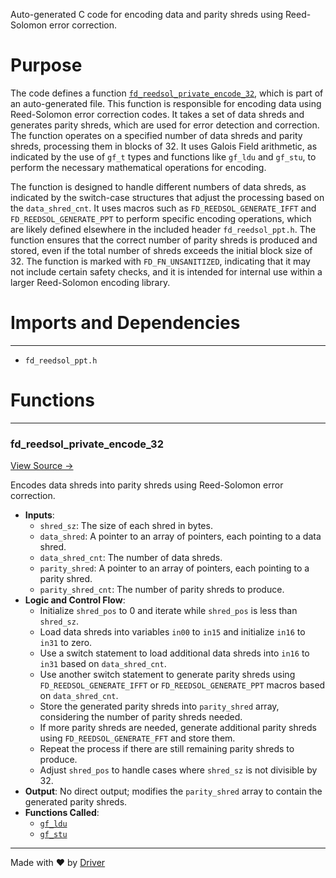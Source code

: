 <!--------------------------------------------------------------------------------->
<!-- IMPORTANT: This file is auto-generated by Driver (https://driver.ai). -------->
<!-- Manual edits may be overwritten on future commits. --------------------------->
<!--------------------------------------------------------------------------------->

Auto-generated C code for encoding data and parity shreds using Reed-Solomon error correction.

# Purpose
The code defines a function [`fd_reedsol_private_encode_32`](<#fd_reedsol_private_encode_32>), which is part of an auto-generated file. This function is responsible for encoding data using Reed-Solomon error correction codes. It takes a set of data shreds and generates parity shreds, which are used for error detection and correction. The function operates on a specified number of data shreds and parity shreds, processing them in blocks of 32. It uses Galois Field arithmetic, as indicated by the use of `gf_t` types and functions like `gf_ldu` and `gf_stu`, to perform the necessary mathematical operations for encoding.

The function is designed to handle different numbers of data shreds, as indicated by the switch-case structures that adjust the processing based on the `data_shred_cnt`. It uses macros such as `FD_REEDSOL_GENERATE_IFFT` and `FD_REEDSOL_GENERATE_PPT` to perform specific encoding operations, which are likely defined elsewhere in the included header `fd_reedsol_ppt.h`. The function ensures that the correct number of parity shreds is produced and stored, even if the total number of shreds exceeds the initial block size of 32. The function is marked with `FD_FN_UNSANITIZED`, indicating that it may not include certain safety checks, and it is intended for internal use within a larger Reed-Solomon encoding library.
# Imports and Dependencies

---
- `fd_reedsol_ppt.h`


# Functions

---
### fd\_reedsol\_private\_encode\_32<!-- {{#callable:fd_reedsol_private_encode_32}} -->
[View Source →](<../../../../../src/ballet/reedsol/fd_reedsol_encode_32.c#L4>)

Encodes data shreds into parity shreds using Reed-Solomon error correction.
- **Inputs**:
    - `shred_sz`: The size of each shred in bytes.
    - `data_shred`: A pointer to an array of pointers, each pointing to a data shred.
    - `data_shred_cnt`: The number of data shreds.
    - `parity_shred`: A pointer to an array of pointers, each pointing to a parity shred.
    - `parity_shred_cnt`: The number of parity shreds to produce.
- **Logic and Control Flow**:
    - Initialize `shred_pos` to 0 and iterate while `shred_pos` is less than `shred_sz`.
    - Load data shreds into variables `in00` to `in15` and initialize `in16` to `in31` to zero.
    - Use a switch statement to load additional data shreds into `in16` to `in31` based on `data_shred_cnt`.
    - Use another switch statement to generate parity shreds using `FD_REEDSOL_GENERATE_IFFT` or `FD_REEDSOL_GENERATE_PPT` macros based on `data_shred_cnt`.
    - Store the generated parity shreds into `parity_shred` array, considering the number of parity shreds needed.
    - If more parity shreds are needed, generate additional parity shreds using `FD_REEDSOL_GENERATE_FFT` and store them.
    - Repeat the process if there are still remaining parity shreds to produce.
    - Adjust `shred_pos` to handle cases where `shred_sz` is not divisible by 32.
- **Output**: No direct output; modifies the `parity_shred` array to contain the generated parity shreds.
- **Functions Called**:
    - [`gf_ldu`](<fd_reedsol_arith_none.h.md#gf_ldu>)
    - [`gf_stu`](<fd_reedsol_arith_none.h.md#gf_stu>)



---
Made with ❤️ by [Driver](https://www.driver.ai/)